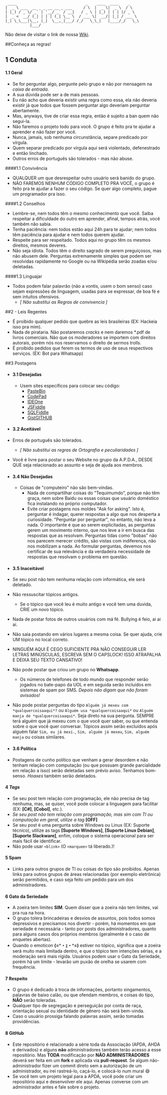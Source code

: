 
     ____                               _    ____  ____    _    
    |  _ \ ___  __ _ _ __ __ _ ___     / \  |  _ \|  _ \  / \   
    | |_) / _ \/ _` | '__/ _` / __|   / _ \ | |_) | | | |/ _ \  
    |  _ <  __/ (_| | | | (_| \__ \  / ___ \|  __/| |_| / ___ \ 
    |_| \_\___|\__, |_|  \__,_|___/ /_/   \_\_|   |____/_/   \_\
               |___/                                            

Não deixe de visitar o link de nossa [Wiki](https://github.com/APDA-HQ/APDA/wiki).

##Conheça as regras!

   
## 1 Conduta

#### 1.1 Geral 
- Se for perguntar algo, pergunte pelo grupo e não por mensagem na *caixa de entrada*. 
 - A sua dúvida pode ser a de mais pessoas. 
 - Eu não acho que deveria existir uma regra como essa, ela não deveria existir já que todos que fossem perguntar algo deveriam perguntar abertamente. 
 - Mas, anyways, tive de criar essa regra, então é sujeito a ban quem não segui-la.
- Não faremos o projeto todo para você. O grupo é feito pra te ajudar a aprender e não fazer por você.
- Nunca, jamais, sob nenhuma circunstância, separe predicado por vírgula. 
 - Quem separar predicado por vírgula aqui será violentado, defenestrado e então linchado. 
 - Outros erros de português são tolerados - mas não abuse.


####1.1 Convivência 
   - QUALQUER um que desrespeitar outro usuário será banido do grupo.
   - NÃO FAREMOS NENHUM CÓDIGO COMPLETO PRA VOCÊ, o grupo é feito pra te ajudar a fazer o seu código. Se quer algo completo, pague um programador pra isso.

####1.2 Conselhos 
- Lembre-se, nem todos têm o mesmo conhecimento que você. Saiba respeitar a dificuldade do outro em aprender, afinal, tempos atrás, você também não sabia.
- Tenha paciência: nem todos estão aqui 24h para te ajudar; nem todos têm paciência para ajudar e nem todos querem ajudar.
- Respeite para ser respeitado. Todos aqui no grupo têm os mesmos direitos, mesmos deveres.
- Não seja idiota. Todos têm o direito sagrado de serem preguiçosos, mas não abusem dele. Perguntas extremamente simples que podem ser resolvidas rapidamente no Google ou na Wikipédia serão zoadas e/ou deletadas.
   
####1.3 Linguajar
- Todos podem falar palavrão (não a vontis, usem o bom senso) caso sejam expressões de linguagem, usadas para se expressar, de boa fé e sem intuitos ofensivos.
    - *[ Não substitui as Regras de convivencia ]*
 


##2 - Leis Regentes
   - É proibido qualquer pedido que quebre as leis brasileiras (EX: Hackeia isso pra mim).
   - Nada de pirataria. Não postaremos _cracks_ e nem daremos *.pdf de livros comerciais. Não que os moderadores se importem com direitos autorais, porém nós nos reservamos o direito de sermos trolls.
   - É proibido pedidos que ferem os termos de uso de seus respectivos serviços. (EX: Bot para Whatsapp)

##3 Postagens
- #### 3.1 Desejadas
  - Usem sites específicos para colocar seu código: 
    - [PasteBin](http://pastebin.com/)
    - [CodePad](http://codepad.org/)
    - [IDEOne](http://ideone.com/)
    - [JSFiddle](http://jsfiddle.net/)
    - [SQLFiddle](http://sqlfiddle.com/)  
    - [GistGITHUB](http://gist.github.com/)

- #### 3.2 Aceitável
 - Erros de português são tolerados. 
   - *[ Não substitui as regras de Ortografia e peculiaridades ]*
 - Você é livre para postar o seu Website no grupo da A.P.D.A., DESDE QUE seja relacionado ao assunto e seja de ajuda aos membros. 

- #### 3.4 Não Desejadas   
  - Coisas de "computeiro" não são bem-vindas. 
    - Nada de compartilhar coisas do "Tequimumdo", porque não têm graça, nem sobre Baidu ou essas coisas que usuário doméstico fica instalando no próprio computador.
    - Evite criar postagens nos moldes "Ask for asking". Isto é, perguntar é indagar, querer respostas a algo que nos desperta a curiosidade. "Perguntar por perguntar", no entanto, não leva a nada. O importante é que ao serem explicitadas, as perguntas gerem um movimento interno, que nos leve a ir em busca das respostas que as resolvam.
Perguntas tidas como "bobas" não nos parecem merecer crédito, são vistas com indiferença, não nos mobilizam a nada. Ao formular perguntas, devemos nos certificar de sua relevância e da verdadeira necessidade de respostas que resolvam o problema em questão.

- #### 3.5 Inaceitável
 - Se seu post não tem nenhuma relação com informática, ele será deletado.
 - Não ressuscitar tópicos antigos. 
   - Se o tópico que você leu é muito antigo e você tem uma duvida, CRIE um novo tópico. 
 - Nada de postar fotos de outros usuários com má fé. Bullying é feio, ai ai ai.
 - Não saia postando em vários lugares a mesma coisa. Se quer ajuda, crie UM tópico no local correto.
 - NINGUÉM AQUI É CEGO SUFICIENTE PRA NÃO CONSEGUIR LER LETRAS MINÚSCULAS, ESCREVA SEM O CAPSLOCK! ISSO ATRAPALHA E DEIXA SEU TEXTO CANSATIVO!
 - Não pode postar que criou um grupo no **Whatsapp**.
   - Os números de telefones de todo mundo que responder serão jogados no bate-papo da UOL e em seguida serão incluídos em sistemas de spam por SMS. *Depois não digam que não foram avisados!*
 - Não pode postar perguntas do tipo `Alguém já mexeu com *qualquercoisaaqui*?` ou `Alguém usa *qualquercoisaaqui*` ou `Alguém manja de *qualquercoisaaqui*`. Seja direto na sua pergunta. SEMPRE terá alguém que já mexeu com o que você quer saber, ou que entenda sobre o que você quer conversar. Tópicos assim serão excluídos após alguém falar `Sim, eu já mexi.`, `Sim, alguém já mexeu`, `Sim, alguém manja` ou coisas similares.
 
- #### 3.6 Política
 - Postagens de cunho político que venham a gerar desordem e não tenham relação com computação (ou que possuam grande parcialidade em relação a isso) serão deletadas sem prévio aviso. Tenhamos bom-senso. *Hoaxes* também serão deletados.

#### 4 *Tags*
 - Se seu post tem relação com programação, ele não precisa de tag nenhuma, mas, se quiser, você pode colocar a linguagem para facilitar (EX: **[C#]**, **[Cobol]**, etc.).
 - *Se seu post não tem relação com programação, mas sim com TI ou computação em geral, utilize a tag* **[OFF]** 
 - Se seu post é uma pergunta sobre Windows ou Linux (EX: Suporte técnico), utilize as tags **[Suporte Windows]**, **[Suporte Linux Debian]**, **[Suporte Slackware]**, enfim, coloque o sistema operacional para ser mais fácil de identificar.
 - Não pode usar `<blink>` (O `<marquee>` tá liberado.)!

#### 5 Spam
   - Links para outros grupos de TI ou coisas do tipo são proibidos. Apenas links para outros grupos de áreas relacionadas (por exemplo eletrônica) serão permitidos, e caso seja feito um pedido para um dos administradores.


#### 6 Gato da Seriedade
 - A zoeira tem limites **SIM**. Quem disser que a zoeira não tem limites, vai pra rua na hora.
 - O grupo tolera brincadeiras e desvios de assuntos, pois todos somos depressivos e precisamos nos divertir - porém, há momentos em que seriedade é necessária - tanto por posts dos administradores, quanto para alguns casos dos próprios membros (geralmente é o caso de enquetes abertas).
 - Quando o emoticon **(=^・ｪ・^=)** estiver no tópico, significa que a zoeira será muito mais limitada dentro, e que o tópico tem intenções sérias, e a moderação será mais rígida. Usuários podem usar o Gato da Seriedade, porém há um limite - levarão um puxão de orelha se usarem com frequência.
  
    

#### 7 Respeito
 - O grupo é dedicado à troca de informações, portanto xingamentos, palavras de baixo calão, ou que ofendam membros, e coisas do tipo, **NÃO** serão toleradas.
 - Qualquer tipo de segregação e perseguição por conta de raça, orientação sexual ou identidade de gênero não será bem-vinda.
 - Caso o usuário prossiga falando palavras assim, serão tomadas providências.


#### 8 GitHub
 - Este repositório é relacionado a série toda da Associação (APDA, AHDA e derivados) e alguns **não** administradores também terão acesso a esse repositório. Mas **TODA** modificação por **NÃO ADMINISTRADORES** deverá ser feita em um **fork** e aplicada via **pull-request**. Se algum não-administrador fizer um commit direto sem a autorização de um administrador, eu irei rastreá-lo, caçá-lo, e colocá-lo num mural :smile:
 - Se você tem um projeto legal para a APDA, você pode criar um repositório aqui e desenvolver ele aqui. Apenas converse com um administrador antes e fale sobre o projeto.

